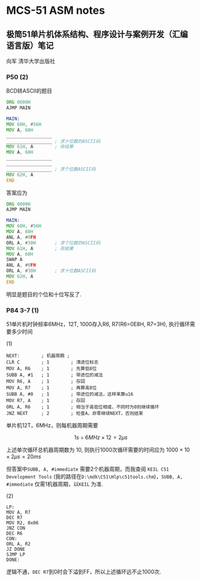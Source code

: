 MCS-51 ASM notes
============

## 极简51单片机体系结构、程序设计与案例开发（汇编语言版）笔记

向军 清华大学出版社

### P50 (2)

BCD转ASCII的题目

```asm
ORG 0000H
AJMP MAIN

MAIN:
MOV 60H, #56H
MOV A, 60H
_________________ 
_________________ ; 求十位数的ASCII码
MOV 61H, A        ; 存结果
MOV A, 60H
_________________ 
_________________
_________________ ; 求个位数ASCII码
MOV 62H, A
END
```

答案应为

```asm
ORG 0000H
AJMP MAIN

MAIN:
MOV 60H, #56H
MOV A, 60H
ANL A, #0FH       
ORL A, #30H       ; 求个位数的ASCII码
MOV 61H, A        ; 存结果
MOV A, 60H
SWAP A 
ANL A, #0FH
ORL A, #30H       ; 求十位数ASCII码
MOV 62H, A
END
```

明显是题目的个位和十位写反了.

### P84 3-7 (1)

51单片机时钟频率6MHz，12T, 1000存入R6, R7(R6=0E8H, R7=3H), 执行循环需要多少时间

(1)

```ASM
NEXT:        ; 机器周期 ;
CLR C        ; 1        ; 清进位标志
MOV A, R6    ; 1        ; 先算低8位
SUBB A, #1   ; 1        ; 带进位的减法
MOV R6, A    ; 1        ; 存回
MOV A, R7    ; 1        ; 再算高8位
SUBB A, #0   ; 1        ; 带进位的减法，这样来算u16
MOV R7, A    ; 1        ; 存回
ORL A, R6    ; 1        ; 相当于高低位相或，不同时为0则继续循环
JNZ NEXT     ; 2        ; 检查A，非零继续NEXT，否则结束
```

单片机12T，6MHz，则每机器周期需要 

$$
1s\div{6MHz} \times 12 = 2\mu s
$$

上述单次循环总机器周期数为 10, 则执行1000次循环需要的时间应为 $1000 \times 10 \times 2\mu s = 20ms$ 


但答案中`SUBB, A, #immediate` 需要2个机器周期，而我查阅 `KEIL C51 Development Tools` (我的路径在`D:\mdk\C51\Hlp\c51tools.chm`)，`SUBB, A, #immediate` 仅需1机器周期，以`KEIL` 为准.

(2)

```ASM
LP:
MOV A, R7
DEC R7
MOV R2, 0x06
JNZ CON
DEC R6
CON:
ORL A, R2
JZ DONE
SJMP LP
DONE:
```

逻辑不通，`DEC R7`到0时会下溢到FF，所以上述循环远不止1000次.
